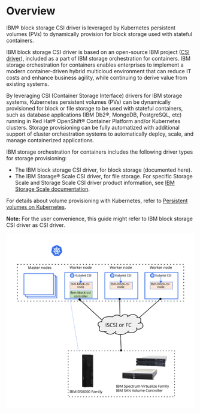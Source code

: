 # Overview

IBM® block storage CSI driver is leveraged by Kubernetes persistent volumes (PVs) to dynamically provision for block storage used with stateful containers.

IBM block storage CSI driver is based on an open-source IBM project ([CSI driver](https://github.com/ibm/ibm-block-csi-driver)), included as a part of IBM storage orchestration for containers. IBM storage orchestration for containers enables enterprises to implement a modern container-driven hybrid multicloud environment that can reduce IT costs and enhance business agility, while continuing to derive value from existing systems.

By leveraging CSI (Container Storage Interface) drivers for IBM storage systems, Kubernetes persistent volumes (PVs) can be dynamically provisioned for block or file storage to be used with stateful containers, such as database applications (IBM Db2®, MongoDB, PostgreSQL, etc) running in Red Hat® OpenShift® Container Platform and/or Kubernetes clusters. Storage provisioning can be fully automatized with additional support of cluster orchestration systems to automatically deploy, scale, and manage containerized applications.

IBM storage orchestration for containers includes the following driver types for storage provisioning:

- The IBM block storage CSI driver, for block storage (documented here).
- The IBM Storage® Scale CSI driver, for file storage. For specific Storage Scale and Storage Scale CSI driver product information, see [IBM Storage Scale documentation](https://www.ibm.com/docs/en/storage-scale/).

For details about volume provisioning with Kubernetes, refer to [Persistent volumes on Kubernetes](https://kubernetes.io/docs/concepts/storage/volumes/).

**Note:** For the user convenience, this guide might refer to IBM block storage CSI driver as CSI driver.

![This image shows CSI driver integration with IBM block storage.](../book_files/k8s_driver_arch_diagram_1.11.svg "Integration of IBM block storage systems and CSI driver in a Kubernetes environment")

